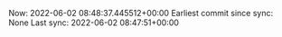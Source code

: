 Now: 2022-06-02 08:48:37.445512+00:00 Earliest commit since sync: None Last sync: 2022-06-02 08:47:51+00:00
